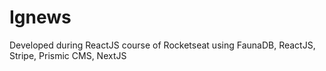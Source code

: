 # Ignews
Developed during ReactJS course of Rocketseat using FaunaDB, ReactJS, Stripe, Prismic CMS, NextJS
